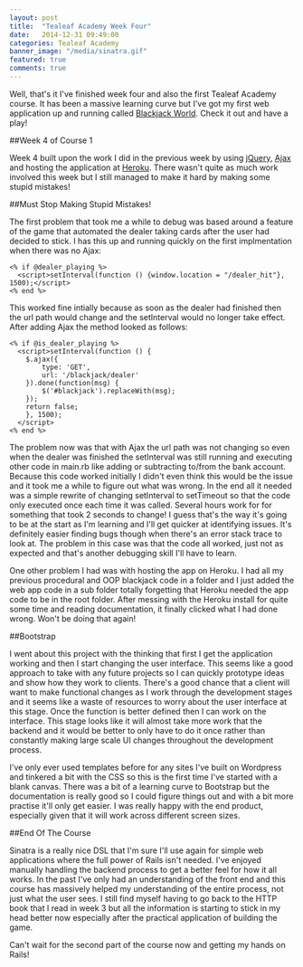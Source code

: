 ```yaml
---
layout: post
title:  "Tealeaf Academy Week Four"
date:   2014-12-31 09:49:00
categories: Tealeaf Academy
banner_image: "/media/sinatra.gif"
featured: true
comments: true
---
```


Well, that's it I've finished week four and also the first Tealeaf Academy course.  It has been a massive learning curve but I've got my first web application up and running called [Blackjack World](http://knoxjeffrey-blackjack.herokuapp.com). Check it out and have a play!

<!--more-->

##Week 4 of Course 1

Week 4 built upon the work I did in the previous week by using [jQuery](http://jquery.com/), [Ajax](http://api.jquery.com/jquery.ajax/) and hosting the application at [Heroku](https://www.heroku.com/).  There wasn't quite as much work involved this week but I still managed to make it hard by making some stupid mistakes!

##Must Stop Making Stupid Mistakes!

The first problem that took me a while to debug was based around a feature of the game that automated the dealer taking cards after the user had decided to stick.  I has this up and running quickly on the first implmentation when there was no Ajax:

    <% if @dealer_playing %>
      <script>setInterval(function () {window.location = "/dealer_hit"}, 1500);</script>
    <% end %>
    
This worked fine intially because as soon as the dealer had finished then the url path would change and the setInterval would no longer take effect.  After adding Ajax the method looked as follows:

    <% if @is_dealer_playing %>
      <script>setInterval(function () {
        $.ajax({
            type: 'GET',
            url: '/blackjack/dealer'
        }).done(function(msg) {
            $('#blackjack').replaceWith(msg);
        });
        return false;
        }, 1500);
      </script>
    <% end %>
    
The problem now was that with Ajax the url path was not changing so even when the dealer was finished the setInterval was still running and executing other code in main.rb like adding or subtracting to/from the bank account.  Because this code worked initially I didn't even think this would be the issue and it took me a while to figure out what was wrong.  In the end all it needed was a simple rewrite of changing setInterval to setTimeout so that the code only executed once each time it was called. Several hours work for for something that took 2 seconds to change! I guess that's the way it's going to be at the start as I'm learning and I'll get quicker at identifying issues.  It's definitely easier finding bugs though when there's an error stack trace to look at. The problem in this case was that the code all worked, just not as expected and that's another debugging skill I'll have to learn. 

One other problem I had was with hosting the app on Heroku.  I had all my previous procedural and OOP blackjack code in a folder and I just added the web app code in a sub folder totally forgetting that Heroku needed the app code to be in the root folder.  After messing with the Heroku install for quite some time and reading documentation, it finally clicked what I had done wrong.  Won't be doing that again!

##Bootstrap

I went about this project with the thinking that first I get the application working and then I start changing the user interface.  This seems like a good approach to take with any future projects so I can quickly prototype ideas and show how they work to clients.  There's a good chance that a client will want to make functional changes as I work through the development stages and it seems like a waste of resources to worry about the user interface at this stage.  Once the function is better defined then I can work on the interface.  This stage looks like it will almost take more work that the backend and it would be better to only have to do it once rather than constantly making large scale UI changes throughout the development process. 

I've only ever used templates before for any sites I've built on Wordpress and tinkered a bit with the CSS so this is the first time I've started with a blank canvas.  There was a bit of a learning curve to Bootstrap but the documentation is really good so I could figure things out and with a bit more practise it'll only get easier.  I was really happy with the end product, especially given that it will work across different screen sizes.

##End Of The Course

Sinatra is a really nice DSL that I'm sure I'll use again for simple web applications where the full power of Rails isn't needed.  I've enjoyed manually handling the backend process to get a better feel for how it all works.  In the past I've only had an understanding of the front end and this course has massively helped my understanding of the entire process, not just what the user sees.  I still find myself having to go back to the HTTP book that I read in week 3 but all the information is starting to stick in my head better now especially after the practical application of building the game.

Can't wait for the second part of the course now and getting my hands on Rails!

